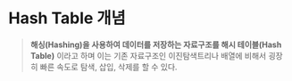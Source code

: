 # Hash Table 개념

> **해싱(Hashing)을 사용하여 데이터를 저장하는 자료구조를 해시 테이블(Hash Table)** 이라고 하며 이는 기존 자료구조인 이진탐색트리나 배열에 비해서 굉장히 빠른 속도로 탐색, 삽입, 삭제를 할 수 있다.

